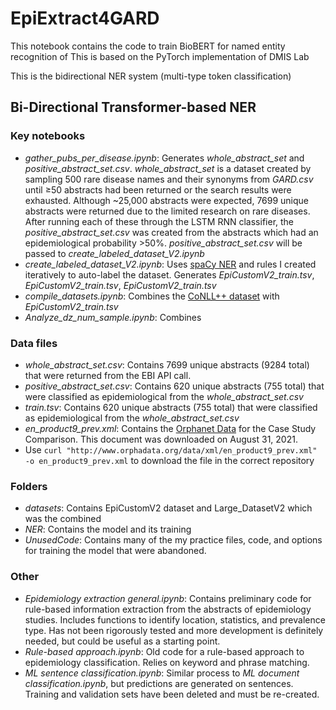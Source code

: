 # EpiExtract4GARD
This notebook contains the code to train BioBERT for named entity recognition of 
This is based on the PyTorch implementation of 
DMIS Lab

This is the bidirectional NER system (multi-type token classification)
## Bi-Directional Transformer-based NER
### Key notebooks
- *gather_pubs_per_disease.ipynb*: Generates *whole_abstract_set* and *positive_abstract_set.csv*. *whole_abstract_set* is a dataset created by sampling 500 rare disease names and their synonyms from *GARD.csv* until &ge;50 abstracts had been returned or the search results were exhausted. Although ~25,000 abstracts were expected, 7699 unique abstracts were returned due to the limited research on rare diseases. After running each of these through the LSTM RNN classifier, the *positive_abstract_set.csv* was created from the abstracts which had an epidemiological probability >50%. *positive_abstract_set.csv* will be passed to *create_labeled_dataset_V2.ipynb*
- *create_labeled_dataset_V2.ipynb*: Uses [spaCy NER](https://spacy.io/usage/linguistic-features#named-entities) and rules I created iteratively to auto-label the dataset. Generates *EpiCustomV2_train.tsv*, *EpiCustomV2_train.tsv*, *EpiCustomV2_train.tsv* 
- *compile_datasets.ipynb*: Combines the [CoNLL++ dataset](https://github.com/huggingface/datasets/tree/master/datasets/conllpp) with *EpiCustomV2_train.tsv*
- *Analyze_dz_num_sample.ipynb*: Combines

### Data files
- *whole_abstract_set.csv*: Contains 7699 unique abstracts (9284 total) that were returned from the EBI API call.
- *positive_abstract_set.csv*: Contains 620 unique abstracts (755 total) that were classified as epidemiological from the *whole_abstract_set.csv*
- *train.tsv*: Contains 620 unique abstracts (755 total) that were classified as epidemiological from the *whole_abstract_set.csv*
- *en_product9_prev.xml*: Contains the [Orphanet Data](http://www.orphadata.org/cgi-bin/epidemio.html) for the Case Study Comparison. This document was downloaded on August 31, 2021. 
- Use ```curl "http://www.orphadata.org/data/xml/en_product9_prev.xml" -o en_product9_prev.xml``` to download the file in the correct repository
### Folders
- *datasets*: Contains EpiCustomV2 dataset and Large_DatasetV2 which was the combined 
- *NER*: Contains the model and its training
- *UnusedCode*: Contains many of the my practice files, code, and options for training the model that were abandoned.

### Other
- *Epidemiology extraction general.ipynb*: Contains preliminary code for rule-based information extraction from the abstracts of epidemiology studies. Includes functions to identify location, statistics, and prevalence type. Has not been rigorously tested and more development is definitely needed, but could be useful as a starting point.
- *Rule-based approach.ipynb*: Old code for a rule-based approach to epidemiology classification. Relies on keyword and phrase matching.
- *ML sentence classification.ipynb*: Similar process to *ML document classification.ipynb*, but predictions are generated on sentences. Training and validation sets have been deleted and must be re-created.
